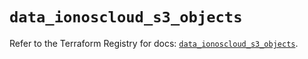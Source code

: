 # `data_ionoscloud_s3_objects`

Refer to the Terraform Registry for docs: [`data_ionoscloud_s3_objects`](https://registry.terraform.io/providers/ionos-cloud/ionoscloud/6.7.11/docs/data-sources/s3_objects).
